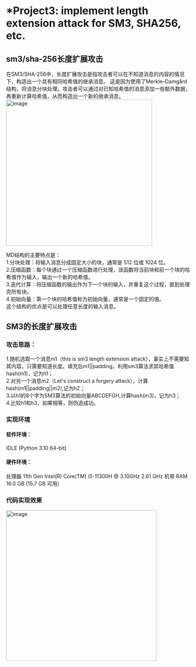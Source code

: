 # *Project3: implement length extension attack for SM3, SHA256, etc.

## sm3/sha-256长度扩展攻击
在SM3/SHA-256中，长度扩展攻击是指攻击者可以在不知道消息的内容的情况下，构造出一个具有相同哈希值的继承消息。
这是因为使用了Merkle–Damgård结构，将消息分块处理。攻击者可以通过对已知哈希值的消息添加一些额外数据，再重新计算哈希值，从而构造出一个新的继承消息。<br>
<img width="399" alt="image" src="https://github.com/jixujin64/homework-group-37/assets/139337238/9fa2d0e3-a2f3-44b7-a06e-53c40c6e2e3c">

MD结构的主要特点是： <br>
1.分块处理：将输入消息分成固定大小的块，通常是 512 位或 1024 位。 <br>
2.压缩函数：每个块通过一个压缩函数进行处理，该函数将当前块和前一个块的哈希值作为输入，输出一个新的哈希值。 <br>
3.迭代计算：将压缩函数的输出作为下一个块的输入，并重复这个过程，直到处理完所有块。 <br>
4.初始向量：第一个块的哈希值称为初始向量，通常是一个固定的值。 <br>
这个结构的优点是可以处理任意长度的输入消息。 <br>

## SM3的长度扩展攻击
### 攻击思路：
1.随机选取一个消息m1（this is sm3 length extension attack），事实上不需要知其内容，只需要知道长度。填充后m1||padding，利用sm3算法求其哈希值hash(m1)，记为h1； <br>
2.对另一个消息m2（Let's construct a forgery attack），计算hash(m1||padding||m2),记为h2； <br>
3.以h1的8个字为SM3算法的初始向量ABCDEFGH,计算hash(m3)，记为h3； <br>
4.比较h1和h3，如果相等，则伪造成功。 <br>

### 实现环境
#### 软件环境：
IDLE (Python 3.10 64-bit)
#### 硬件环境：
处理器	11th Gen Intel(R) Core(TM) i5-11300H @ 3.10GHz   2.61 GHz
  机带 RAM	16.0 GB (15.7 GB 可用)

### 代码实现效果
<img width="411" alt="image" src="https://github.com/jixujin64/homework-group-37/assets/139337238/ab81059d-29a7-40c7-8780-85b305ecb3bc">

